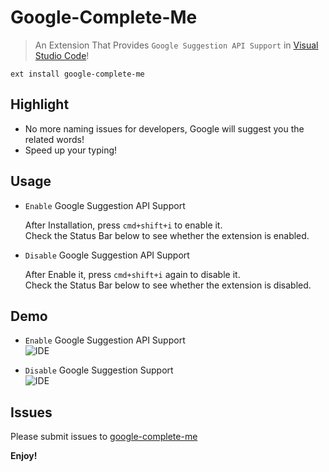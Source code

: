 # Google-Complete-Me

> An Extension That Provides `Google Suggestion API Support` in [Visual Studio Code](https://code.visualstudio.com/)!

```
ext install google-complete-me
```

## Highlight
* No more naming issues for developers, Google will suggest you the related words!  
* Speed up your typing!

## Usage
* `Enable` Google Suggestion API Support 

    After Installation, press `cmd+shift+i` to enable it.  
    Check the Status Bar below to see whether the extension is enabled.

* `Disable` Google Suggestion API Support 

    After Enable it, press `cmd+shift+i` again to disable it.  
    Check the Status Bar below to see whether the extension is disabled.

## Demo
* `Enable` Google Suggestion API Support   
![IDE](http://i.giphy.com/3oD3Yzrwjb2TSbjdzW.gif) 

* `Disable` Google Suggestion Support  
![IDE](http://i.giphy.com/3o6Ei2ZCw0dkUexda8.gif)

## Issues
Please submit issues to [google-complete-me](https://github.com/jaydenlin/google-complete-me)

**Enjoy!**
